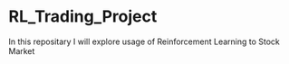 # RL_Trading_Project
In this repositary I will explore usage of Reinforcement Learning to Stock Market
